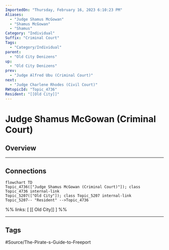 ```yaml
---
ImportedOn: "Thursday, February 16, 2023 6:10:23 PM"
Aliases:
  - "Judge Shamus McGowan"
  - "Shamus McGowan"
  - "Shamus"
Category: "Individual"
Suffix: "Criminal Court"
Tags:
  - "Category/Individual"
parent:
  - "Old City Denizens"
up:
  - "Old City Denizens"
prev:
  - "Judge Alfred Ubu (Criminal Court)"
next:
  - "Judge Charlene Rhodes (Civil Court)"
RWtopicId: "Topic_4736"
Resident: "[[Old City]]"
---
```

# Judge Shamus McGowan (Criminal Court)
## Overview
---
## Connections
```mermaid
flowchart TD
Topic_4736(["Judge Shamus McGowan (Criminal Court)"]); class Topic_4736 internal-link
Topic_5207(["Old City"]); class Topic_5207 internal-link
Topic_5207-- "Resident" -->Topic_4736
```
%%
links: [ [[ Old City]] ]
%%


---
## Tags
#Source/The-Pirate-s-Guide-to-Freeport

